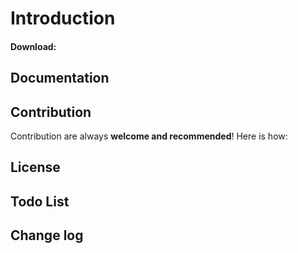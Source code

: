 Introduction
============



#### Download:



Documentation
-------------

Contribution
------------
Contribution are always **welcome and recommended**! Here is how:


License
-------

Todo List
---------



Change log
----------

